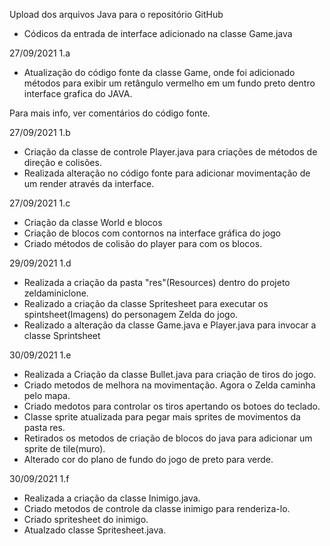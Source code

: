 Upload dos arquivos Java para o repositório GitHub

- Códicos da entrada de interface adicionado na classe  Game.java

27/09/2021 1.a

- Atualização do código fonte da classe Game, onde foi adicionado métodos para exibir um retângulo vermelho em um fundo preto dentro interface grafica do JAVA.

Para mais info, ver comentários do código fonte.

27/09/2021 1.b

- Criação da classe de controle Player.java para criações de métodos de direção e colisões.
- Realizada alteração no código fonte para adicionar movimentação de um render através da interface.

27/09/2021 1.c

- Criação da classe World e blocos
- Criação de blocos com contornos na interface gráfica do jogo
- Criado métodos de colisão do player para com os blocos.

29/09/2021 1.d

- Realizada a criação da pasta "res"(Resources) dentro do projeto zeldaminiclone.
- Realizado a criação da classe Spritesheet para executar os spintsheet(Imagens) do personagem Zelda do jogo.
- Realizado a alteração da classe Game.java e Player.java para invocar a classe Sprintsheet

30/09/2021 1.e

- Realizada a Criação da classe Bullet.java para criação de tiros do jogo.
- Criado metodos de melhora na movimentação. Agora o Zelda caminha pelo mapa.
- Criado medotos para controlar os tiros apertando os botoes do teclado.
- Classe sprite atualizada para pegar mais sprites de movimentos da pasta res.
- Retirados os metodos de criação de blocos do java para adicionar um sprite de tile(muro).
- Alterado cor do plano de fundo do jogo de preto para verde.

30/09/2021 1.f

- Realizada a criação da classe Inimigo.java.
- Criado metodos de controle da classe inimigo para renderiza-lo.
- Criado spritesheet do inimigo.
- Atualzado classe Spritesheet.java.